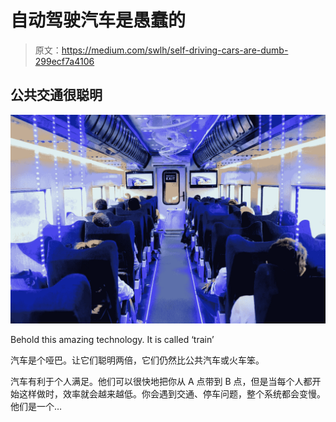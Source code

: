 # 自动驾驶汽车是愚蠢的

> 原文：<https://medium.com/swlh/self-driving-cars-are-dumb-299ecf7a4106>

## 公共交通很聪明

![](img/2fae504c521296fcb2036a38ab551a30.png)

Behold this amazing technology. It is called ‘train’

汽车是个哑巴。让它们聪明两倍，它们仍然比公共汽车或火车笨。

汽车有利于个人满足。他们可以很快地把你从 A 点带到 B 点，但是当每个人都开始这样做时，效率就会越来越低。你会遇到交通、停车问题，整个系统都会变慢。他们是一个…